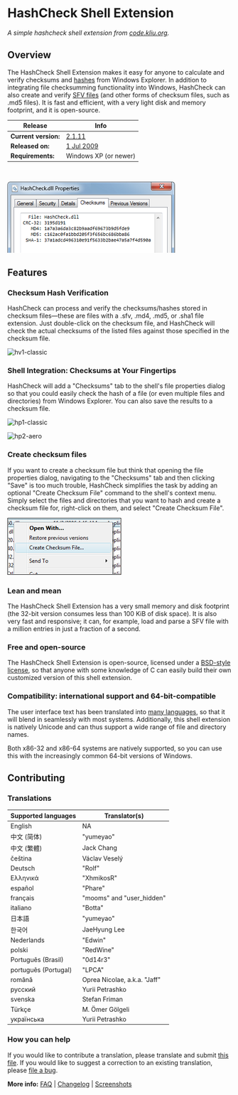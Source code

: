 # HashCheck Shell Extension

_A simple hashcheck shell extension from [code.kliu.org](https://code.kliu.org)._

## Overview

The HashCheck Shell Extension makes it easy for anyone to calculate and verify checksums and [hashes](https://en.wikipedia.org/wiki/Cryptographic_hash_function) from Windows Explorer. In addition to integrating file checksumming functionality into Windows, HashCheck can also create and verify [SFV files](https://en.wikipedia.org/wiki/Simple_file_verification) (and other forms of checksum files, such as .md5 files). It is fast and efficient, with a very light disk and memory footprint, and it is open-source.

Release              |  Info
---------------------|--------------------------
**Current version:** | [2.1.11](changelog.html)
**Released on:**     | [1 Jul 2009](changelog.html)
**Requirements:**    | Windows XP (or newer)

<br/>

![hp3-aero](images/HashProp3_Aero.png)

## Features

### Checksum Hash Verification

HashCheck can process and verify the checksums/hashes stored in checksum files—these are files with a .sfv, .md4, .md5, or .sha1 file extension. Just double-click on the checksum file, and HashCheck will check the actual checksums of the listed files against those specified in the checksum file.

![hv1-classic](images/tn_HashVerify1_Classic.png)

### Shell Integration: Checksums at Your Fingertips

HashCheck will add a "Checksums" tab to the shell's file properties dialog so that you could easily check the hash of a file (or even multiple files and directories) from Windows Explorer. You can also save the results to a checksum file.

![hp1-classic](images/tn_HashProp1_Classic.png)

![hp2-aero](images/tn_HashProp2_Aero.png)

### Create checksum files

If you want to create a checksum file but think that opening the file properties dialog, navigating to the "Checksums" tab and then clicking "Save" is too much trouble, HashCheck simplifies the task by adding an optional "Create Checksum File" command to the shell's context menu. Simply select the files and directories that you want to hash and create a checksum file for, right-click on them, and select "Create Checksum File".

![hs2-aero](images/HashSave2_Aero.png)

### Lean and mean

The HashCheck Shell Extension has a very small memory and disk footprint (the 32-bit version consumes less than 100 KiB of disk space). It is also very fast and responsive; it can, for example, load and parse a SFV file with a million entries in just a fraction of a second.

### Free and open-source

The HashCheck Shell Extension is open-source, licensed under a [BSD-style license](license.txt), so that anyone with some knowledge of C can easily build their own customized version of this shell extension.

### Compatibility: international support and 64-bit-compatible

The user interface text has been translated into [many languages](#translations), so that it will blend in seamlessly with most systems. Additionally, this shell extension is natively Unicode and can thus support a wide range of file and directory names.

Both x86-32 and x86-64 systems are natively supported, so you can use this with the increasingly common 64-bit versions of Windows.

## Contributing

### Translations

Supported languages  | Translator(s)
---------------------|-------------------------
English              | NA
中文 (简体)           | "yumeyao"
中文 (繁體)           | Jack Chang
čeština              | Václav Veselý
Deutsch              | "Rolf"
Ελληνικά             | "XhmikosR"
español              | "Phare"
français             | "mooms" and "user\_hidden"
italiano             | "Botta"
日本語                | "yumeyao"
한국어                | JaeHyung Lee
Nederlands           | "Edwin"
polski               | "RedWine"
Português (Brasil)   | "0d14r3"
português (Portugal) | "LPCA"
română               | Oprea Nicolae, a.k.a. "Jaff"
русский              | Yurii Petrashko
svenska              | Stefan Friman
Türkçe               | M. Ömer Gölgeli
українська           | Yurii Petrashko

### How you can help

If you would like to contribute a translation, please translate and submit [this file](translations.txt). If you would like to suggest a correction to an existing translation, please [file a bug](/tracker/).

**More info:** [FAQ](faq.html) | [Changelog](changelog.html) | [Screenshots](images/)
